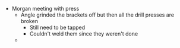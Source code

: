 - Morgan meeting with press
	- Angle grinded the brackets off but then all the drill presses are broken
		- Still need to be tapped
		- Couldn't weld them since they weren't done
	-